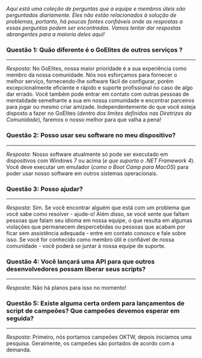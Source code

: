 *Aqui está uma coleção de perguntas que a equipe e membros úteis são perguntados diariamente. Eles não estão relacionados à solução de problemas, portanto, há poucas fontes confiáveis onde as respostas a essas perguntas podem ser encontradas. Vamos tentar dar respostas abrangentes para a maioria deles aqui!*

### Questão 1: Quão diferente é o GoElites de outros serviços ?

---

*Resposta*: No GoElites, nossa maior prioridade é a sua experiência como membro da nossa comunidade. Nós nos esforçamos para fornecer o melhor serviço, fornecendo-lhe software fácil de configurar, porém excepcionalmente eficiente e rápido e suporte profissional no caso de algo dar errado. Você também pode entrar em contato com outras pessoas de mentalidade semelhante a sua em nossa comunidade e encontrar parceiros para jogar ou mesmo criar amizade. Independentemente do que você esteja disposto a fazer no GoElites (*dentro dos limites definidos nas Diretrizes da Comunidade*), faremos o nosso melhor para que valha a pena!

### Questão 2: Posso usar seu software no meu dispositivo?

---

*Resposta*: Nosso software atualmente só pode ser executado em dispositivos com Windows 7 ou acima (*e que suporta o .NET Framework 4*). Você deve executar um emulador (*como o Boot Camp para MacOS*) para poder usar nosso software em outros sistemas operacionais.

### Questão 3: Posso ajudar?

---

*Resposta*: Sim. Se você encontrar alguém que está com um problema que você sabe como resolver - ajude-o! Além disso, se você sente que faltam pessoas que falam seu idioma em nossa equipe, o que resulta em algumas violações que permanecem despercebidas ou pessoas que acabam por ficar sem assistência adequada - entre em contato conosco e fale sobre isso. Se você for conhecido como membro útil e confiável de nossa comunidade - você poderá se juntar à nossa equipe de suporte.

### Questão 4: Você lançará uma API para que outros desenvolvedores possam liberar seus scripts?

---

*Resposta*: Não há planos para isso no momento!

### Questão 5: Existe alguma certa ordem para lançamentos de script de campeões? Que campeões devemos esperar em seguida?

---

*Resposta*: Primeiro, nós portamos campeões OKTW, depois iniciamos uma pesquisa. Geralmente, os campeões são portados de acordo com a demanda. 



